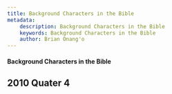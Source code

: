 ```yaml
---
title: Background Characters in the Bible
metadata:
    description: Background Characters in the Bible
    keywords: Background Characters in the Bible
    author: Brian Onang'o
---
```


#### Background Characters in the Bible

## 2010 Quater 4
